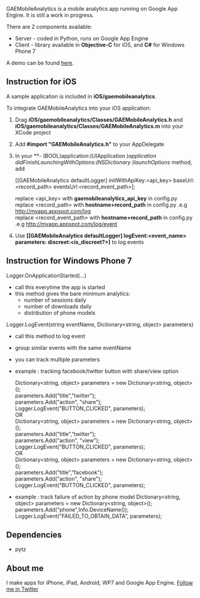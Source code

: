 GAEMobileAnalytics is a mobile analytics app running on Google App Engine. It is still a work in progress.

There are 2 components available:
* Server - coded in Python, runs on Google App Engine
* Client - library available in **Objective-C** for iOS, and **C#** for Windows Phone 7

A demo can be found [here](http://www.honcheng.com/2010/11/Open-Source-Analytics-App-on-AppEngine---GAEMobileAnalytics). 

## Instruction for iOS

A sample application is included in **iOS/gaemobileanalytics**.

To integrate GAEMobileAnalytics into your iOS application:

1. Drag **iOS/gaemobileanalytics/Classes/GAEMobileAnalytics.h** and **iOS/gaemobileanalytics/Classes/GAEMobileAnalytics.m** into your XCode project
2. Add **#import "GAEMobileAnalytics.h"** to your AppDelegate
3. In your **- (BOOL)application:(UIApplication *)application didFinishLaunchingWithOptions:(NSDictionary *)launchOptions** method, add  

    [[GAEMobileAnalytics defaultLogger] initWithApiKey:<api_key> baseUrl:<record_path> eventsUrl:<record_event_path>];  
	
	replace <api_key> with **gaemobileanalytics_api_key** in config.py  
	replace <record_path> with **hostname+record_path** in config.py .e.g http://myapp.appspot.com/log  
	replace <record_event_path> with **hostname+record_path** in config.py .e.g http://myapp.appspot.com/log/event  

4. Use **[[GAEMobileAnalytics defaultLogger] logEvent:<event_name> parameters:<parameters> discreet:<is_discreet?>]** to log events

## Instruction for Windows Phone 7  

Logger.OnApplicationStarted(...)

* call this everytime the app is started
* this method gives the bare minimum analytics:
  * number of sessions daily
  * number of downloads daily
  * distribution of phone models

Logger.LogEvent(string eventName, Dictionary<string, object> parameters)

* call this method to log event
* group similar events with the same eventName
* you can track multiple parameters 
* example : tracking facebook/twitter button with share/view option

	Dictionary<string, object> parameters = new Dictionary<string, object>();  
	parameters.Add("title","twitter");  
	parameters.Add("action", "share");  
	Logger.LogEvent("BUTTON_CLICKED", parameters);  
	OR  
	Dictionary<string, object> parameters = new Dictionary<string, object>();  
	parameters.Add("title","twitter");  
	parameters.Add("action", "view");  
	Logger.LogEvent("BUTTON_CLICKED", parameters);  
	OR  
	Dictionary<string, object> parameters = new Dictionary<string, object>();  
	parameters.Add("title","facebook");  
	parameters.Add("action", "share");  
	Logger.LogEvent("BUTTON_CLICKED", parameters);  

* example : track failure of action by phone model
   Dictionary<string, object> parameters = new Dictionary<string, object>();
   parameters.Add("phone",Info.DeviceName());
   Logger.LogEvent("FAILED_TO_OBTAIN_DATA", parameters);

## Dependencies

* pytz

## About me

I make apps for iPhone, iPad, Android, WP7 and Google App Engine. 
[Follow me in Twitter](http://twitter.com/honcheng)

